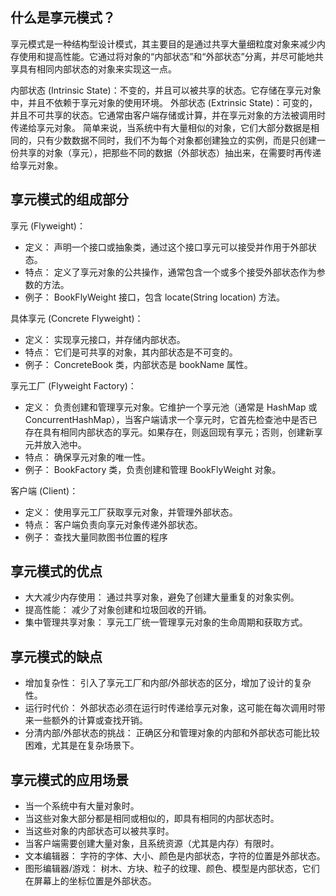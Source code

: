 ## 什么是享元模式？

享元模式是一种结构型设计模式，其主要目的是通过共享大量细粒度对象来减少内存使用和提高性能。它通过将对象的“内部状态”和“外部状态”分离，并尽可能地共享具有相同内部状态的对象来实现这一点。

内部状态 (Intrinsic State)：不变的，并且可以被共享的状态。它存储在享元对象中，并且不依赖于享元对象的使用环境。
外部状态 (Extrinsic State)：可变的，并且不可共享的状态。它通常由客户端存储或计算，并在享元对象的方法被调用时传递给享元对象。
简单来说，当系统中有大量相似的对象，它们大部分数据是相同的，只有少数数据不同时，我们不为每个对象都创建独立的实例，而是只创建一份共享的对象（享元），把那些不同的数据（外部状态）抽出来，在需要时再传递给享元对象。

## 享元模式的组成部分

享元 (Flyweight)：

* 定义： 声明一个接口或抽象类，通过这个接口享元可以接受并作用于外部状态。
* 特点： 定义了享元对象的公共操作，通常包含一个或多个接受外部状态作为参数的方法。
* 例子： BookFlyWeight 接口，包含 locate(String location) 方法。

具体享元 (Concrete Flyweight)：

* 定义： 实现享元接口，并存储内部状态。
* 特点： 它们是可共享的对象，其内部状态是不可变的。
* 例子： ConcreteBook 类，内部状态是 bookName 属性。

享元工厂 (Flyweight Factory)：

* 定义： 负责创建和管理享元对象。它维护一个享元池（通常是 HashMap 或
  ConcurrentHashMap），当客户端请求一个享元时，它首先检查池中是否已存在具有相同内部状态的享元。如果存在，则返回现有享元；否则，创建新享元并放入池中。
* 特点： 确保享元对象的唯一性。
* 例子： BookFactory 类，负责创建和管理 BookFlyWeight 对象。

客户端 (Client)：

* 定义： 使用享元工厂获取享元对象，并管理外部状态。
* 特点： 客户端负责向享元对象传递外部状态。
* 例子： 查找大量同款图书位置的程序

## 享元模式的优点

* 大大减少内存使用： 通过共享对象，避免了创建大量重复的对象实例。
* 提高性能： 减少了对象创建和垃圾回收的开销。
* 集中管理共享对象： 享元工厂统一管理享元对象的生命周期和获取方式。

## 享元模式的缺点

* 增加复杂性： 引入了享元工厂和内部/外部状态的区分，增加了设计的复杂性。
* 运行时代价： 外部状态必须在运行时传递给享元对象，这可能在每次调用时带来一些额外的计算或查找开销。
* 分清内部/外部状态的挑战： 正确区分和管理对象的内部和外部状态可能比较困难，尤其是在复杂场景下。

## 享元模式的应用场景

* 当一个系统中有大量对象时。
* 当这些对象大部分都是相同或相似的，即具有相同的内部状态时。
* 当这些对象的内部状态可以被共享时。
* 当客户端需要创建大量对象，且系统资源（尤其是内存）有限时。
* 文本编辑器： 字符的字体、大小、颜色是内部状态，字符的位置是外部状态。
* 图形编辑器/游戏： 树木、方块、粒子的纹理、颜色、模型是内部状态，它们在屏幕上的坐标位置是外部状态。